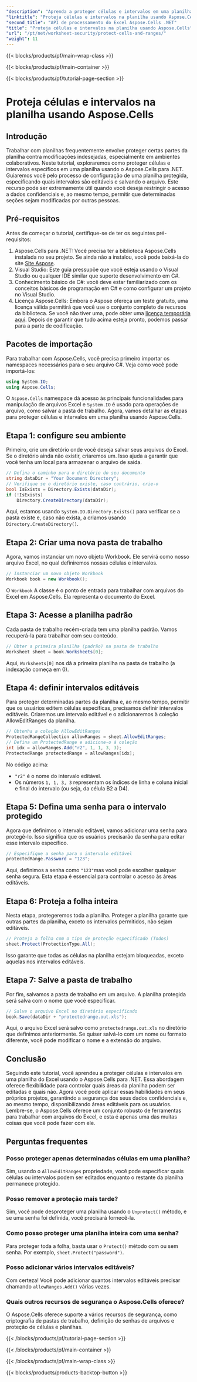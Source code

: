 ```yaml
---
"description": "Aprenda a proteger células e intervalos em uma planilha do Excel usando o Aspose.Cells para .NET. Siga este guia passo a passo para proteger suas planilhas."
"linktitle": "Proteja células e intervalos na planilha usando Aspose.Cells"
"second_title": "API de processamento do Excel Aspose.Cells .NET"
"title": "Proteja células e intervalos na planilha usando Aspose.Cells"
"url": "/pt/net/worksheet-security/protect-cells-and-ranges/"
"weight": 11
---
```


{{< blocks/products/pf/main-wrap-class >}}

{{< blocks/products/pf/main-container >}}

{{< blocks/products/pf/tutorial-page-section >}}

# Proteja células e intervalos na planilha usando Aspose.Cells

## Introdução
Trabalhar com planilhas frequentemente envolve proteger certas partes da planilha contra modificações indesejadas, especialmente em ambientes colaborativos. Neste tutorial, exploraremos como proteger células e intervalos específicos em uma planilha usando o Aspose.Cells para .NET. Guiaremos você pelo processo de configuração de uma planilha protegida, especificando quais intervalos são editáveis e salvando o arquivo. Este recurso pode ser extremamente útil quando você deseja restringir o acesso a dados confidenciais e, ao mesmo tempo, permitir que determinadas seções sejam modificadas por outras pessoas.
## Pré-requisitos
Antes de começar o tutorial, certifique-se de ter os seguintes pré-requisitos:
1. Aspose.Cells para .NET: Você precisa ter a biblioteca Aspose.Cells instalada no seu projeto. Se ainda não a instalou, você pode baixá-la do site [Site Aspose](https://releases.aspose.com/cells/net/).
2. Visual Studio: Este guia pressupõe que você esteja usando o Visual Studio ou qualquer IDE similar que suporte desenvolvimento em C#.
3. Conhecimento básico de C#: você deve estar familiarizado com os conceitos básicos de programação em C# e como configurar um projeto no Visual Studio.
4. Licença Aspose.Cells: Embora o Aspose ofereça um teste gratuito, uma licença válida permitirá que você use o conjunto completo de recursos da biblioteca. Se você não tiver uma, pode obter uma [licença temporária aqui](https://purchase.aspose.com/temporary-license/).
Depois de garantir que tudo acima esteja pronto, podemos passar para a parte de codificação.
## Pacotes de importação
Para trabalhar com Aspose.Cells, você precisa primeiro importar os namespaces necessários para o seu arquivo C#. Veja como você pode importá-los:
```csharp
using System.IO;
using Aspose.Cells;
```
O `Aspose.Cells` namespace dá acesso às principais funcionalidades para manipulação de arquivos Excel e `System.IO` é usado para operações de arquivo, como salvar a pasta de trabalho.
Agora, vamos detalhar as etapas para proteger células e intervalos em uma planilha usando Aspose.Cells.
## Etapa 1: configure seu ambiente
Primeiro, crie um diretório onde você deseja salvar seus arquivos do Excel. Se o diretório ainda não existir, criaremos um. Isso ajuda a garantir que você tenha um local para armazenar o arquivo de saída.
```csharp
// Defina o caminho para o diretório do seu documento
string dataDir = "Your Document Directory";
// Verifique se o diretório existe, caso contrário, crie-o
bool IsExists = Directory.Exists(dataDir);
if (!IsExists)
    Directory.CreateDirectory(dataDir);
```
Aqui, estamos usando `System.IO.Directory.Exists()` para verificar se a pasta existe e, caso não exista, a criamos usando `Directory.CreateDirectory()`.
## Etapa 2: Criar uma nova pasta de trabalho
Agora, vamos instanciar um novo objeto Workbook. Ele servirá como nosso arquivo Excel, no qual definiremos nossas células e intervalos.
```csharp
// Instanciar um novo objeto Workbook
Workbook book = new Workbook();
```
O `Workbook` A classe é o ponto de entrada para trabalhar com arquivos do Excel em Aspose.Cells. Ela representa o documento do Excel.
## Etapa 3: Acesse a planilha padrão
Cada pasta de trabalho recém-criada tem uma planilha padrão. Vamos recuperá-la para trabalhar com seu conteúdo.
```csharp
// Obter a primeira planilha (padrão) na pasta de trabalho
Worksheet sheet = book.Worksheets[0];
```
Aqui, `Worksheets[0]` nos dá a primeira planilha na pasta de trabalho (a indexação começa em 0).
## Etapa 4: definir intervalos editáveis
Para proteger determinadas partes da planilha e, ao mesmo tempo, permitir que os usuários editem células específicas, precisamos definir intervalos editáveis. Criaremos um intervalo editável e o adicionaremos à coleção AllowEditRanges da planilha.
```csharp
// Obtenha a coleção AllowEditRanges
ProtectedRangeCollection allowRanges = sheet.AllowEditRanges;
// Defina um ProtectedRange e adicione-o à coleção
int idx = allowRanges.Add("r2", 1, 1, 3, 3);
ProtectedRange protectedRange = allowRanges[idx];
```
No código acima:
- `"r2"` é o nome do intervalo editável.
- Os números `1, 1, 3, 3` representam os índices de linha e coluna inicial e final do intervalo (ou seja, da célula B2 a D4).
## Etapa 5: Defina uma senha para o intervalo protegido
Agora que definimos o intervalo editável, vamos adicionar uma senha para protegê-lo. Isso significa que os usuários precisarão da senha para editar esse intervalo específico.
```csharp
// Especifique a senha para o intervalo editável
protectedRange.Password = "123";
```
Aqui, definimos a senha como `"123"`mas você pode escolher qualquer senha segura. Esta etapa é essencial para controlar o acesso às áreas editáveis.
## Etapa 6: Proteja a folha inteira
Nesta etapa, protegeremos toda a planilha. Proteger a planilha garante que outras partes da planilha, exceto os intervalos permitidos, não sejam editáveis.
```csharp
// Proteja a folha com o tipo de proteção especificado (Todos)
sheet.Protect(ProtectionType.All);
```
Isso garante que todas as células na planilha estejam bloqueadas, exceto aquelas nos intervalos editáveis.
## Etapa 7: Salve a pasta de trabalho
Por fim, salvamos a pasta de trabalho em um arquivo. A planilha protegida será salva com o nome que você especificar.
```csharp
// Salve o arquivo Excel no diretório especificado
book.Save(dataDir + "protectedrange.out.xls");
```
Aqui, o arquivo Excel será salvo como `protectedrange.out.xls` no diretório que definimos anteriormente. Se quiser salvá-lo com um nome ou formato diferente, você pode modificar o nome e a extensão do arquivo.
## Conclusão
Seguindo este tutorial, você aprendeu a proteger células e intervalos em uma planilha do Excel usando o Aspose.Cells para .NET. Essa abordagem oferece flexibilidade para controlar quais áreas da planilha podem ser editadas e quais não. Agora você pode aplicar essas habilidades em seus próprios projetos, garantindo a segurança dos seus dados confidenciais e, ao mesmo tempo, disponibilizando áreas editáveis para os usuários.
Lembre-se, o Aspose.Cells oferece um conjunto robusto de ferramentas para trabalhar com arquivos do Excel, e esta é apenas uma das muitas coisas que você pode fazer com ele. 
## Perguntas frequentes
### Posso proteger apenas determinadas células em uma planilha?
Sim, usando o `AllowEditRanges` propriedade, você pode especificar quais células ou intervalos podem ser editados enquanto o restante da planilha permanece protegido.
### Posso remover a proteção mais tarde?
Sim, você pode desproteger uma planilha usando o `Unprotect()` método, e se uma senha foi definida, você precisará fornecê-la.
### Como posso proteger uma planilha inteira com uma senha?
Para proteger toda a folha, basta usar o `Protect()` método com ou sem senha. Por exemplo, `sheet.Protect("password")`.
### Posso adicionar vários intervalos editáveis?
Com certeza! Você pode adicionar quantos intervalos editáveis precisar chamando `allowRanges.Add()` várias vezes.
### Quais outros recursos de segurança o Aspose.Cells oferece?
O Aspose.Cells oferece suporte a vários recursos de segurança, como criptografia de pastas de trabalho, definição de senhas de arquivos e proteção de células e planilhas.

{{< /blocks/products/pf/tutorial-page-section >}}

{{< /blocks/products/pf/main-container >}}

{{< /blocks/products/pf/main-wrap-class >}}

{{< blocks/products/products-backtop-button >}}